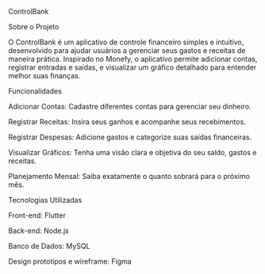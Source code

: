 ControlBank

Sobre o Projeto

 O ControlBank é um aplicativo de controle financeiro simples e intuitivo, desenvolvido para ajudar usuários a gerenciar seus gastos e receitas de maneira prática. Inspirado no Monefy, o aplicativo permite adicionar contas, registrar entradas e saídas, e visualizar um gráfico detalhado para entender melhor suas finanças.

Funcionalidades

 Adicionar Contas: Cadastre diferentes contas para gerenciar seu dinheiro.

 Registrar Receitas: Insira seus ganhos e acompanhe seus recebimentos.

 Registrar Despesas: Adicione gastos e categorize suas saídas financeiras.

 Visualizar Gráficos: Tenha uma visão clara e objetiva do seu saldo, gastos e receitas.

 Planejamento Mensal: Saiba exatamente o quanto sobrará para o próximo mês.

Tecnologias Utilizadas

 Front-end: Flutter

 Back-end: Node.js

 Banco de Dados: MySQL

 Design prototipos e wireframe: Figma
